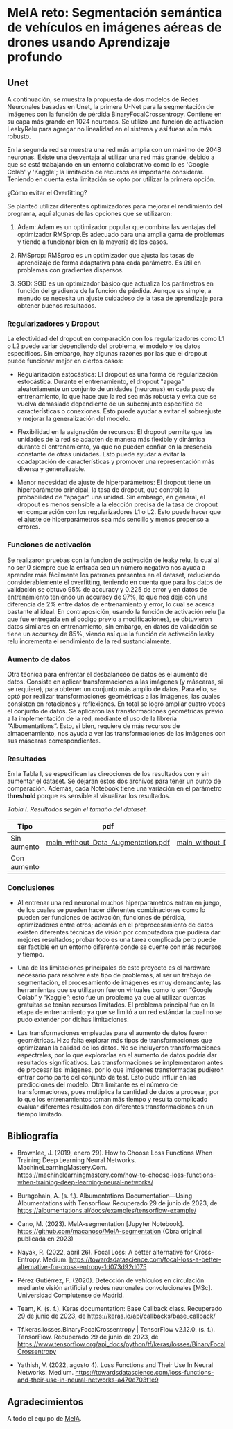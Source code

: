   # MeIA reto: Segmentación semántica de vehículos en imágenes aéreas de drones usando Aprendizaje profundo

## Unet
A continuación, se muestra la propuesta de dos modelos de Redes Neuronales basadas en Unet, la primera U-Net para la segmentación de imágenes con la función de pérdida BinaryFocalCrossentropy. Contiene en su capa más grande en 1024 neuronas. Se utilizó una función de activación LeakyRelu para agregar no linealidad en el sistema y así fuese aún más robusto.

En la segunda red se muestra una red más amplia con un máximo de 2048 neuronas. Existe una desventaja al utilizar una red más grande, debido a que se está trabajando en un entorno colaborativo como lo es 'Google Colab' y 'Kaggle'; la limitación de recursos es importante considerar. Teniendo en cuenta esta limitación se opto por utilizar la primera opción.

¿Cómo evitar el Overfitting?

Se planteó utilizar diferentes optimizadores para mejorar el rendimiento del programa, aquí algunas de las opciones que se utilizaron:

1.   Adam: Adam es un optimizador popular que combina las ventajas del optimizador RMSprop.Es adecuado para una amplia gama de problemas y tiende a funcionar bien en la mayoría de los casos.

2.   RMSprop: RMSprop es un optimizador que ajusta las tasas de aprendizaje de forma adaptativa para cada parámetro. Es útil en problemas con gradientes dispersos.

3.  SGD: SGD es un optimizador básico que actualiza los parámetros en función del gradiente de la función de pérdida. Aunque es simple, a menudo se necesita un ajuste cuidadoso de la tasa de aprendizaje para obtener buenos resultados.

### Regularizadores y Dropout

La efectividad del dropout en comparación con los regularizadores como L1 o L2 puede variar dependiendo del problema, el modelo y los datos específicos. Sin embargo, hay algunas razones por las que el dropout puede funcionar mejor en ciertos casos:

*  Regularización estocástica: El dropout es una forma de regularización estocástica. Durante el entrenamiento, el dropout "apaga" aleatoriamente un conjunto de unidades (neuronas) en cada paso de entrenamiento, lo que hace que la red sea más robusta y evita que se vuelva demasiado dependiente de un subconjunto específico de características o conexiones. Esto puede ayudar a evitar el sobreajuste y mejorar la generalización del modelo.

*  Flexibilidad en la asignación de recursos: El dropout permite que las unidades de la red se adapten de manera más flexible y dinámica durante el entrenamiento, ya que no pueden confiar en la presencia constante de otras unidades. Esto puede ayudar a evitar la coadaptación de características y promover una representación más diversa y generalizable.

*   Menor necesidad de ajuste de hiperparámetros: El dropout tiene un hiperparámetro principal, la tasa de dropout, que controla la probabilidad de "apagar" una unidad. Sin embargo, en general, el dropout es menos sensible a la elección precisa de la tasa de dropout en comparación con los regularizadores L1 o L2. Esto puede hacer que el ajuste de hiperparámetros sea más sencillo y menos propenso a errores.


### Funciones de activación

Se realizaron pruebas con la funcion de activación de leaky relu, la cual al no ser 0 siempre que la entrada sea un número negativo nos ayuda a aprender más fácilmente los patrones presentes en el dataset, reduciendo considerablemente el overfitting, teniendo en cuenta que para los datos de validación se obtuvo 95% de accuracy y 0.225 de error y en datos de entrenamiento teniendo un accuracy de 97%, lo que nos deja con una diferencia de 2% entre datos de entrenamiento y error, lo cual se acerca bastante al ideal. En contraposición, usando la función de activación relu (la que fue entregada en el código previo a modificaciones), se obtuvieron datos similares en entrenamiento, sin embargo, en datos de validación se tiene un accuracy de 85%, viendo así que la función de activación leaky relu incrementa el rendimiento de la red sustancialmente.



### Aumento de datos

Otra técnica para enfrentar el desbalanceo de datos es el aumento de datos. Consiste en aplicar transformaciones a las imágenes (y máscaras, si se requiere), para obtener un conjunto más amplio de datos. Para ello, se optó por realizar transformaciones geométricas a las imágenes, las cuales consisten en rotaciones y reflexiones. En total se logró ampliar cuatro veces el conjunto de datos.
Se aplicaron las transformaciones geométricas previo a la implementación de la red, mediante el uso de la librería “Albumentations”. Esto, si bien, requiere de más recursos de almacenamiento, nos ayuda a ver las transformaciones de las imágenes con sus máscaras correspondientes.

### Resultados

En la Tabla I, se especifican las direcciones de los resultados con y sin aumentar el dataset. Se dejaran estos dos archivos para tener un punto de comparación. Además, cada Notebook tiene una variación en el parámetro **threshold** porque es sensible al visualizar los resultados.

*Tabla I. Resultados según el tamaño del dataset.*

|Tipo|pdf|Notebook|
|---|---|---|
|Sin aumento| [main_without_Data_Augmentation.pdf](./main_without_Data_Augmentation.pdf) |[main_without_Data_Augmentation.ipynb](./main_without_Data_Augmentation.ipynb) |
|Con aumento| | |

### Conclusiones

* Al entrenar una red neuronal muchos hiperparametros entran en juego, de los cuales se pueden hacer diferentes combinaciones como lo pueden ser funciones de activación, funciones de pérdida, optimizadores entre otros; además en el preprocesamiento de datos existen diferentes técnicas de visión por computadora que pudiera dar mejores resultados; probar todo es una tarea complicada pero puede ser factible en un entorno diferente donde se cuente con más recursos y tiempo.
  
* Una de las limitaciones principales de este proyecto es el hardware necesario para resolver este tipo de problemas, al ser un trabajo de segmentación, el procesamiento de imágenes es muy demandante; las herramientas que se utilizaron fueron virtuales como lo son “Google Colab” y “Kaggle”; esto fue un problema ya que al utilizar cuentas gratuitas se tenían recursos limitados. El problema principal fue en la etapa de entrenamiento ya que se limitó a un red estándar la cual no se pudo extender por dichas limitaciones.
  
* Las transformaciones empleadas para el aumento de datos fueron geométricas. Hizo falta explorar más tipos de transformaciones que optimizaran la calidad de los datos. No se incluyeron transformaciones espectrales, por lo que explorarlas en el aumento de datos podría dar resultados significativos. Las transformaciones se implementaron antes de procesar las imágenes, por lo que imágenes transformadas pudieron entrar como parte del conjunto de test. Esto pudo influir en las predicciones del modelo. Otra limitante es el número de transformaciones, pues multiplica la cantidad de datos a procesar, por lo que los entrenamientos toman más tiempo y resulta complicado evaluar diferentes resultados con diferentes transformaciones en un tiempo limitado.



## Bibliografía

* Brownlee, J. (2019, enero 29). How to Choose Loss Functions When Training Deep Learning Neural Networks. MachineLearningMastery.Com. https://machinelearningmastery.com/how-to-choose-loss-functions-when-training-deep-learning-neural-networks/

* Buragohain, A. (s. f.). Albumentations Documentation—Using Albumentations with Tensorflow. Recuperado 29 de junio de 2023, de https://albumentations.ai/docs/examples/tensorflow-example/

* Cano, M. (2023). MeIA-segmentation [Jupyter Notebook]. https://github.com/macanoso/MeIA-segmentation (Obra original publicada en 2023)

* Nayak, R. (2022, abril 26). Focal Loss: A better alternative for Cross-Entropy. Medium. https://towardsdatascience.com/focal-loss-a-better-alternative-for-cross-entropy-1d073d92d075


* Pérez Gutiérrez, F. (2020). Detección de vehículos en circulación mediante visión artificial y redes neuronales convolucionales [MSc]. Universidad Complutense de Madrid.

* Team, K. (s. f.). Keras documentation: Base Callback class. Recuperado 29 de junio de 2023, de https://keras.io/api/callbacks/base_callback/

* Tf.keras.losses.BinaryFocalCrossentropy | TensorFlow v2.12.0. (s. f.). TensorFlow. Recuperado 29 de junio de 2023, de https://www.tensorflow.org/api_docs/python/tf/keras/losses/BinaryFocalCrossentropy

* Yathish, V. (2022, agosto 4). Loss Functions and Their Use In Neural Networks. Medium. https://towardsdatascience.com/loss-functions-and-their-use-in-neural-networks-a470e703f1e9


## Agradecimientos

A todo el equipo de [MeIA](https://www.taller-tic.redmacro.unam.mx/MeIA/).
